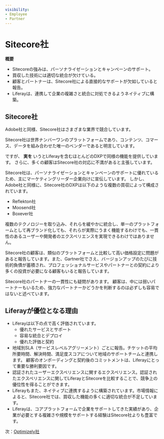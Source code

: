 ```yaml
---
visibility:
- Employee
- Partner
---
```

# Sitecore社

**概要**

* Sitecoreの強みは、パーソナライゼーションとキャンペーンのサポート。
* 買収した技術には適切な統合が欠けている。
* 顧客とパートナーは、Sitecore社による直接的なサポートが欠如していると報告。
* Liferayは、連携して企業の複雑さと統合に対処できるようネイティブに構築。

## Sitecore社

Adobe社と同様、Sitecore社はさまざまな業界で競合しています。

Sitecore社は世界ナンバーワンのプラットフォームであり、コンテンツ、コマース、データを組み合わせた唯一のベンダーであると明言しています。

ですが、 **実を** いうとLiferayを含むほとんどのDXPで同様の機能を提供しています。 さらに、多くの顧客はSitecore社の対応に不満があると主張しています。

Sitecore社は、パーソナライゼーションとキャンペーンのサポートに優れているため、主にマーケティングリーダー企業向けに宣伝しています。 しかし、Adobe社と同様に、Sitecore社のDXPは以下のような複数の買収によって構成されています。

* Reflekton社
* Moosend社
* Boxever社

複数のテクノロジーを取り込み、それらを緩やかに統合し、単一のプラットフォームとして再ブランド化しても、それらが実際にうまく機能するわけでも、一貫性のあるユーザーや開発者のエクスペリエンスを実現できるわけではありません。

Sitecore社の顧客は、類似のプラットフォームと比較して高い価格設定に問題があると報告しています。また、Gartner社でさえ、バージョンアップのたびに技術的負債が蓄積され、プロフェッショナルサービスやパートナーとの契約により多くの投資が必要になる顧客もいると報告しています。

Sitecore社のパートナーの一貫性にも疑問があります。 顧客は、中には弱いパートナーもいるため、強力なパートナーかどうかを判断するのは必ずしも容易ではないと述べています。

## Liferayが優位となる理由

* Liferayは以下の点で高く評価されています。
  * 優れたサービスとサポート
  * 容易な統合とデプロイ
  * 優れた評価と契約
* 地域別SLA（サービスレベルアグリーメント）ごとに報告。チケットの平均所要時間、解決時間、満足度スコアについて地域のサポートチームと連携します。 顧客のオンボーディングと契約後のコミットメントは、Liferayにとって重要な勝利要因です。
* 認証されたユーザーエクスペリエンスに関するエクスペリエンス。認証されたエクスペリエンスに関してLiferayとSitecoreを比較することで、競争上の優位性を得ることができます。
* Liferayもまた、ネイティブに連携するように構築されています。市場情報によると、Sitecore社では、買収した機能の多くに適切な統合が不足しています。
* Liferayは、コアプラットフォームで企業をサポートしてきた実績があり、企業が必要とする複雑さや規模をサポートする経験はSitecore社よりも豊富です。

次：[Optimizely社](./optimizely.md)
